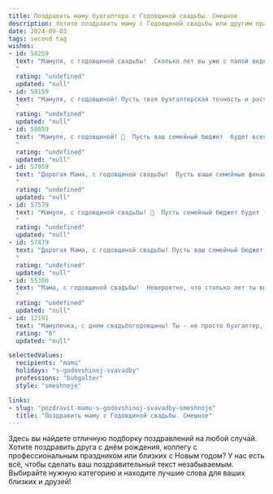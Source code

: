 ```yaml
---
title: Поздравить маму бухгалтера с Годовщиной свадьбы. Смешное
description: Хотите поздравить маму с Годовщиной свадьбы или другим праздником? Наш ИИ создаст незабываемое поздравление, а вы обязательно выделитесь среди других.  
date: 2024-09-03
tags: second tag
wishes:
- id: 58259
  text: "Мамуля, с годовщиной свадьбы!  Сколько лет вы уже с папой ведете семейный бюджет, как опытные бухгалтеры?  Надеюсь, в этом году прибыль от любви и счастья была рекордной! 😉💐
  "
  rating: "undefined"
  updated: "null"
- id: 58159
  text: "Мамуля, с годовщиной! Пусть твоя бухгалтерская точность и расчетливость всегда приносят вам с папой только прибыль в виде счастья, любви и, конечно же, внуков! 😉🎉
  "
  rating: "undefined"
  updated: "null"
- id: 58059
  text: "Мамуля, с годовщиной! 🥂  Пусть ваш семейный бюджет  будет всегда в плюсе, как  и ваша  любовь, проверенная годами бухгалтерского учёта! 🎉
  "
  rating: "undefined"
  updated: "null"
- id: 57959
  text: "Дорогая Мама, с годовщиной свадьбы!  Пусть ваши семейные финансы всегда будут в плюсе, как отчеты, которые ты составляешь на работе.  Желаем вам долгих лет любви и процветания, чтобы ваш бюджет всегда был \"золотым\"! 🎉💰❤️
  "
  rating: "undefined"
  updated: "null"
- id: 57579
  text: "Мамуля, с годовщиной свадьбы! 🎉  Пусть семейный бюджет будет таким же прочным, как твоя бухгалтерская отчетность, а любовь - стабильнее курса доллара! 😉
  "
  rating: "undefined"
  updated: "null"
- id: 57479
  text: "Дорогая Мама, с годовщиной свадьбы! Пусть ваш семейный бюджет всегда будет в плюсе, как и твоя бухгалтерская отчетность! 😉🥂
  "
  rating: "undefined"
  updated: "null"
- id: 55300
  text: "Мама, с годовщиной свадьбы!  Невероятно, что столько лет ты выдерживаешь папу -  настоящий бухгалтерский сюрприз!  Пусть ваш бюджет всегда будет в плюсе, а любовь - в дебете! 😉🎉
  "
  rating: "undefined"
  updated: "null"
- id: 12191
  text: "Мамулечка, с днем свадьбогодовщины! Ты - не просто бухгалтер, ты - главный кассир в моём сердце. Пусть каждый год нашей совместной жизни будет как отчётность – без ошибок и с правильным подсчётом радостей. Поздравляю с годовщиной и желаю, чтобы наши отношения всегда были в плюсе, а любовь – в красном цвете!"
  rating: "0"
  updated: "null"

selectedValues:
  recipients: "mamu"
  holidays: "s-godovshinoj-svavadby"
  professions: "buhgalter"
  style: "smeshnoje"

links:
- slug: "pozdravit-mamu-s-godovshinoj-svavadby-smeshnoje"
  title: "Поздравить маму с Годовщиной свадьбы. Смешное"
---
```


Здесь вы найдете отличную подборку поздравлений на любой случай. 
Хотите поздравить друга с днём рождения, коллегу с профессиональным праздником или близких с Новым годом? У нас есть всё, чтобы сделать ваш поздравительный текст незабываемым. Выбирайте нужную категорию и находите лучшие слова для ваших близких и друзей!

